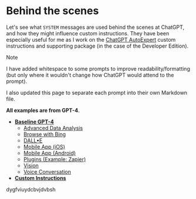 # Behind the scenes

Let's see what `SYSTEM` messages are used behind the scenes at ChatGPT, and how they might influence custom instructions. They have been especially useful for me as I work on the [ChatGPT AutoExpert](README.md) custom instructions and supporting package (in the case of the Developer Edition).

> [!NOTE]
> I have added whitespace to some prompts to improve readability/formatting (but only where it wouldn't change how ChatGPT would attend to the prompt). 
>
> I also updated this page to separate each prompt into their own Markdown file.

**All examples are from GPT-4**.

- [**Baseline GPT-4**](_system-prompts/base.md)
  - [Advanced Data Analysis](_system-prompts/advanced-data-analysis.md)
  - [Browse with Bing](_system-prompts/browse-with-bing.md)
  - [DALL•E](_system-prompts/dall-e.md)
  - [Mobile App (iOS)](_system-prompts/mobile-app-ios.md)
  - [Mobile App (Android)](_system-prompts/mobile-app-android.md)
  - [Plugins (Example: Zapier)](_system-prompts/plugins.md)
  - [Vision](_system-prompts/vision.md)
  - [Voice Conversation](_system-prompts/voice-conversation.md)
- [**Custom Instructions**](_system-prompts/_custom-instructions.md)

dygfviuydcbvjdvbsh